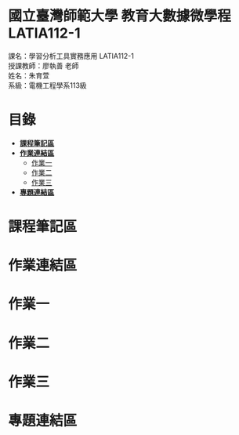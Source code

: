# 國立臺灣師範大學 教育大數據微學程 LATIA112-1
課名：學習分析工具實務應用 LATIA112-1  
授課教師：廖執善 老師  
姓名：朱育萱  
系級：電機工程學系113級  
# 目錄  
* [**課程筆記區**](https://github.com/cyh900921/LATIA112-1#課程筆記區)  
* [**作業連結區**](https://github.com/cyh900921/LATIA112-1#作業連結區)  
  * [作業一](https://github.com/cyh900921/LATIA112-1#作業一)  
  * [作業二](https://github.com/cyh900921/LATIA112-1#作業二)
  * [作業三](https://github.com/cyh900921/LATIA112-1#作業三)
* [**專題連結區**](https://github.com/cyh900921/LATIA112-1#專題連結區)
# 課程筆記區
# 作業連結區  
# 作業一  
# 作業二  
# 作業三  
# 專題連結區  
